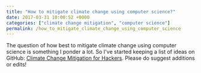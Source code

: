 ```yaml
---
title: "How to mitigate climate change using computer science?"
date: 2017-03-31 10:00:52 +0000
categories: ["climate change mitigation", "computer science"]
permalink: /how_to_mitigate_climate_change_using_computer_science
---
```

The question of how best to mitigate climate change using computer
science is something I ponder a lot. So I've started keeping a list of
ideas on GitHub: [Climate Change Mitigation for
Hackers](https://github.com/JackKelly/climate-change-mitigation). Please
do suggest additions or edits!


